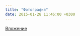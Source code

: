 ```yaml
---
title: "Фотография"
date: 2015-01-28 11:46:00 +0300
---
```



[Вложение](https://vk.com/photo41076938_353034240)
